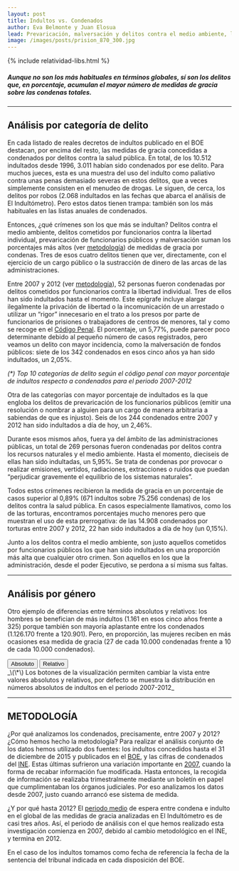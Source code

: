 ```yaml
---
layout: post
title: Indultos vs. Condenados
author: Eva Belmonte y Juan Elosua
lead: Prevaricación, malversación y delitos contra el medio ambiente, los más indultados
image: /images/posts/prision_870_300.jpg
---
```

{% include relatividad-libs.html %}

##### Aunque no son los más habituales en términos globales, sí son los delitos que, en porcentaje, acumulan el mayor número de medidas de gracia sobre las condenas totales. 

***

## Análisis por categoría de delito

En cada listado de reales decretos de indultos publicado en el BOE destacan, por encima del resto, las medidas de gracia concedidas a condenados por delitos contra la salud pública. En total, de los 10.512 indultados desde 1996, 3.011 habían sido condenados por ese delito. Para muchos jueces, esta es una muestra del uso del indulto como paliativo contra unas penas demasiado severas en estos delitos, que a veces simplemente consisten en el menudeo de drogas. Le siguen, de cerca, los delitos por robos (2.068 indultados en las fechas que abarca el análisis de El Indultómetro). Pero estos datos tienen trampa: también son los más habituales en las listas anuales de condenados.

Entonces, ¿qué crímenes son los que más se indultan? Delitos contra el medio ambiente, delitos cometidos por funcionarios contra la libertad individual, prevaricación de funcionarios públicos y malversación suman los porcentajes más altos (ver [metodología][]) de medidas de gracia por condenas. Tres de esos cuatro delitos tienen que ver, directamente, con el ejercicio de un cargo público o la sustracción de dinero de las arcas de las administraciones.

Entre 2007 y 2012 (ver [metodología][]), 52 personas fueron condenadas por delitos cometidos por funcionarios contra la libertad individual. Tres de ellos han sido indultados hasta el momento. Este epígrafe incluye alargar ilegalmente la privación de libertad o la incomunicación de un arrestado o utilizar un “rigor” innecesario en el trato a los presos por parte de funcionarios de prisiones o trabajadores de centros de menores, tal y como se recoge en el [Código Penal][]. El porcentaje, un 5,77%, puede parecer poco determinante debido al pequeño número de casos registrados, pero veamos un delito con mayor incidencia, como la malversación de fondos públicos: siete de los 342 condenados en esos cinco años ya han sido indultados, un 2,05%.

<div id="hbarchart"></div>
<div id="pop-up">
  <div id="pop-up-title"></div>
  <div id="pop-up-content"></div>
</div>

_\(\*\) Top 10 categorías de delito según el código penal con mayor porcentaje de indultos respecto a condenados para el periodo 2007-2012_

Otra de las categorías con mayor porcentaje de indultados es la que engloba los delitos de prevaricación de los funcionarios públicos (emitir una resolución o nombrar a alguien para un cargo de manera arbitraria a sabiendas de que es injusto). Seis de los 244 condenados entre 2007 y 2012 han sido indultados a día de hoy, un 2,46%.

Durante esos mismos años, fuera ya del ámbito de las administraciones públicas, un total de 269 personas fueron condenadas por delitos contra los recursos naturales y el medio ambiente. Hasta el momento, dieciseis de ellas han sido indultadas, un 5,95%. Se trata de condenas por provocar o realizar emisiones, vertidos, radiaciones, extracciones o ruidos que puedan “perjudicar gravemente el equilibrio de los sistemas naturales”.

Todos estos crímenes recibieron la medida de gracia en un porcentaje de casos superior al 0,89% (671 indultos sobre 75.256 condenas) de los delitos contra la salud pública. En casos especialmente llamativos, como los de las torturas, encontramos porcentajes mucho menores pero que muestran el uso de esta prerrogativa: de las 14.908 condenados por torturas entre 2007 y 2012, 22 han sido indultados a día de hoy (un 0,15%).

Junto a los delitos contra el medio ambiente, son justo aquellos cometidos por funcionarios públicos los que han sido indultados en una proporción más alta que cualquier otro crimen. Son aquellos en los que la administración, desde el poder Ejecutivo, se perdona a sí misma sus faltas.

***

## Análisis por género <a id="genero"></a>

Otro ejemplo de diferencias entre términos absolutos y relativos: los hombres se benefician de más indultos (1.161 en esos cinco años frente a 325) porque también son mayoría aplastante entre los condenados (1.126.170 frente a 120.901). Pero, en proporción, las mujeres reciben en más ocasiones esa medida de gracia (27 de cada 10.000 condenadas frente a 10 de cada 10.000 condenados).
<div class="graph-container">
  <div class="buttons">
    <button class="pie first active" id="abs">Absoluto</button>
    <button class="pie last" id="rel">Relativo</button>
  </div>
  <div id="piechart"></div>
</div>
<div id="metod"></div>
_\(\*\) Los botones de la visualización permiten cambiar la vista entre valores absolutos y relativos, por defecto se muestra la distribución en números absolutos de indultos en el periodo 2007-2012_

***

## METODOLOGÍA

¿Por qué analizamos los condenados, precisamente, entre 2007 y 2012? ¿Cómo hemos hecho la metodología? Para realizar el análisis conjunto de los datos hemos utilizado dos fuentes: los indultos concedidos hasta el 31 de diciembre de 2015 y publicados en el [BOE][], y las cifras de condenados del [INE][]. Estas últimas sufrieron una variación importante en [2007][], cuando la forma de recabar información fue modificada. Hasta entonces, la recogida de información se realizaba trimestralmente mediante un boletín en papel que cumplimentaban los órganos judiciales. Por eso analizamos los datos desde 2007, justo cuando arrancó ese sistema de medida.

¿Y por qué hasta 2012? El [periodo medio] de espera entre condena e indulto en el global de las medidas de gracia analizadas en El Indultómetro es de casi tres años. Así, el periodo de análisis con el que hemos realizado esta investigación comienza en 2007, debido al cambio metodológico en el INE, y termina en 2012.

En el caso de los indultos tomamos como fecha de referencia la fecha de la sentencia del tribunal indicada en cada disposición del BOE.

[Código Penal]: https://www.boe.es/buscar/act.php?id=BOE-A-1995-25444
[metodología]: #metod
[INE]: http://www.ine.es/jaxi/menu.do?type=pcaxis&path=/t18/p466&file=inebase
[2007]: http://www.ine.es/metodologia/t18/t1830466.pdf
[periodo medio]: /2013/02/27/los-mas-rapidos-a-este-lado-de-los-pirineos.html
[BOE]: http://www.boe.es/buscar/boe.php?campo%5B0%5D=ORI&dato%5B0%5D=3&operador%5B0%5D=and&campo%5B1%5D=DOC&dato%5B1%5D=indulto&operador%5B1%5D=and&campo%5B2%5D=TIT&dato%5B2%5D=&operador%5B2%5D=and&campo%5B3%5D=DEM&dato%5B3%5D=&operador%5B3%5D=and&campo%5B4%5D=NBO&dato%5B4%5D=&operador%5B4%5D=and&campo%5B5%5D=NOF&dato%5B5%5D=&operador%5B5%5D=and&operador%5B6%5D=and&campo%5B6%5D=FPU&dato%5B6%5D%5B0%5D=01%2F01%2F1996&dato%5B6%5D%5B1%5D=02%2F02%2F2013&page_hits=40&sort_field%5B0%5D=fpu&sort_order%5B0%5D=desc&sort_field%5B1%5D=ref&sort_order%5B1%5D=asc&accion=Buscar

